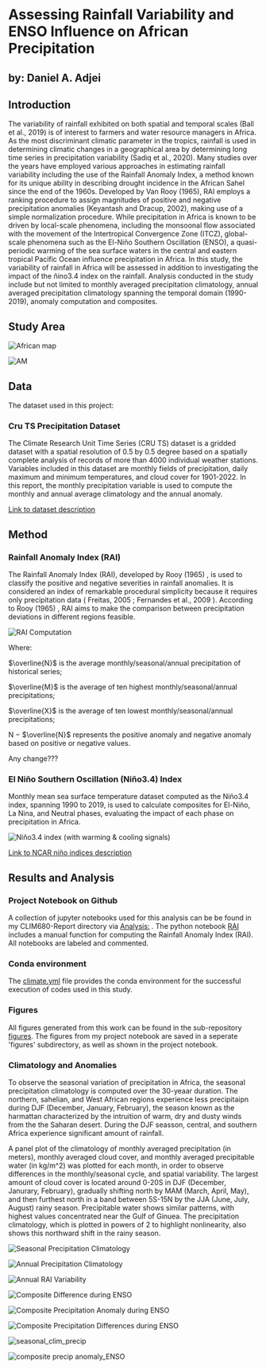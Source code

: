 # Assessing Rainfall Variability and ENSO Influence on African Precipitation

by: Daniel A. Adjei
---


Introduction
---

The variability of rainfall exhibited on both spatial and temporal scales (Ball et al., 2019) is of interest to farmers and water resource managers in Africa. As the most discriminant climatic parameter in the tropics, rainfall is used in determining climatic changes in a geographical area by determining long time series in precipitation variability (Sadiq et al., 2020). Many studies over the years have employed various approaches in estimating rainfall variability including the use of the Rainfall Anomaly Index, a method known for its unique ability in describing drought incidence in the African Sahel since the end of the 1960s. Developed by Van Rooy (1965), RAI employs a ranking procedure to assign magnitudes of positive and negative precipitation anomalies (Keyantash and Dracup, 2002), making use of a simple normalization procedure. While precipitation in Africa is known to be driven by local-scale phenomena, including the monsoonal flow associated with the movement of the Intertropical Convergence Zone (ITCZ), global-scale phenomena such as the El-Niño Southern Oscillation (ENSO), a quasi-periodic warming of the sea surface waters in the central and eastern tropical Pacific Ocean influence precipitation in Africa. In this study, the variability of rainfall in Africa will be assessed in addition to investigating the impact of the ñino3.4 index on the rainfall. Analysis conducted in the study include but not limited to monthly averaged precipitation climatology, annual averaged precipitation climatology spanning the temporal domain (1990-2019), anomaly computation and composites.

Study Area
---

![African map](https://github.com/DannyActive/CLIM680-Report/blob/main/figures/African%20map.png)


![AM](<img width="251" alt="African map" src="https://github.com/user-attachments/assets/f8f2ccfc-0e2a-482a-8e1d-68b8587eee6e">)



Data
---

The dataset used in this project:

### Cru TS Precipitation Dataset 

The Climate Research Unit Time Series (CRU TS) dataset is a gridded dataset with a spatial resolution of 0.5 by 0.5 degree based on a spatially complete analysis of records of more than 4000 individual weather stations. Variables included in this dataset are monthly fields of precipitation, daily maximum and minimum temperatures, and cloud cover for 1901-2022. In this report, the monthly precipitation variable is used to compute the monthly and annual average climatology and the annual anomaly. 

[Link to dataset description](https://climatedataguide.ucar.edu/climate-data/cru-ts-gridded-precipitation-and-other-meteorological-variables-1901)

Method
---
### Rainfall Anomaly Index (RAI)

The Rainfall Anomaly Index (RAI), developed by Rooy (1965) , is used to classify the positive and negative severities in rainfall anomalies. It is considered an index of remarkable procedural simplicity because it requires only precipitation data ( Freitas, 2005 ; Fernandes et al., 2009 ). According to Rooy (1965) , RAI aims to make the comparison between precipitation deviations in different regions feasible.

![RAI Computation](https://github.com/DannyActive/CLIM680-Report/blob/main/figures/RAI%20.png)

Where:

$\overline{N}$ is the average monthly/seasonal/annual precipitation of historical series;

$\overline{M}$ is the average of ten highest monthly/seasonal/annual precipitations;

$\overline{X}$ is the average of ten lowest monthly/seasonal/annual precipitations;

N − $\overline{N}$ represents the positive anomaly and negative anomaly based on positive or negative values.

Any change???


### El Niño Southern Oscillation (Niño3.4) Index 

Monthly mean sea surface temperature dataset computed as the Niño3.4 index, spanning 1990 to 2019, is used to calculate composites for El-Niño, La Nina, and Neutral phases, evaluating the impact of each phase on precipitation in Africa. 

![Niño3.4 index (with warming & cooling signals)](https://github.com/user-attachments/assets/307f6c86-289e-4796-b12a-ae1eb651bbfc)


[Link to NCAR niño indices description](https://climatedataguide.ucar.edu/climate-data/nino-sst-indices-nino-12-3-34-4-oni-and-tni)

Results and Analysis
---

### Project Notebook on Github

A collection of jupyter notebooks used for this analysis can be be found in my CLIM680-Report directory via [Analysis:](https://github.com/DannyActive/CLIM680-Report) . The python notebook [RAI](https://github.com/DannyActive/CLIM680-Report/blob/main/RAI.ipynb) includes a manual function for computing the Rainfall Anomaly Index (RAI). All notebooks are labeled and commented.

### Conda environment 
The [climate.yml](climate.yml) file provides the conda environment for the successful execution of codes used in this study.

### Figures
All figures generated from this work can be found in the sub-repository [figures](https://github.com/DannyActive/CLIM680-Report/tree/main/figures).
The figures from my project notebook are saved in a seperate 'figures' subdirectory, as well as shown in the project notebook.

### Climatology and Anomalies 

To observe the seasonal variation of precipitation in Africa, the seasonal precipitation climatology is computed over the 30-yeaar duration. The northern, sahelian, and West African regions experience less precipitaipn during DJF (December, January, February), the season known as the harmattan characterized by the intruition of warm, dry and dusty winds from the the Saharan desert. During the DJF seasson, central, and southern Africa experience significant amount of rainfall.   

A panel plot of the climatology of monthly averaged precipitation (in meters), monthly averaged cloud cover, and monthly averaged precipitable water (in kg/m^2) was plotted for each month, in order to observe differences in the monthly/seasonal cycle, and spatial variability. The largest amount of cloud cover is located around 0-20S in DJF (December, Janurary, February), gradually shifting north by MAM (March, April, May), and then furthest north in a band between 5S-15N by the JJA (June, July, August) rainy season. Precipitable water shows similar patterns, with highest values concentrated near the Gulf of Ginuea. The precipitation climatology, which is plotted in powers of 2 to highlight nonlinearity, also shows this northward shift in the rainy season.

![Seasonal Precipitation Climatology](https://github.com/DannyActive/CLIM680-Report/blob/main/figures/seasonal_clim_precip.png)

![Annual Precipitation Climatology](https://github.com/DannyActive/CLIM680-Report/blob/main/figures/yearly_clim_precip.png)



![Annual RAI Variability](https://github.com/DannyActive/CLIM680-Report/blob/main/figures/RAI_annual.png)

![Composite Difference during ENSO](https://github.com/DannyActive/CLIM680-Report/blob/main/figures/CDiff_ENSO(composite).png)

![Composite Precipitation Anomaly during ENSO](https://github.com/DannyActive/CLIM680-Report/blob/main/figures/CPA_ENSO(Composite).png)

![Composite Precipitation Differences during ENSO](https://github.com/DannyActive/CLIM680-Report/blob/main/figures/Nino_Neutral(composite).png)




![seasonal_clim_precip](https://github.com/user-attachments/assets/2c918307-0dc4-4ee8-9904-8b8a6c76ac33)


![composite precip anomaly_ENSO](https://github.com/user-attachments/assets/886f3c5d-8ed8-4316-a980-665092039345)




